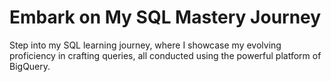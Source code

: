 # Embark on My SQL Mastery Journey
Step into my SQL learning journey, where I showcase my evolving proficiency in crafting queries, all conducted using the powerful platform of BigQuery.
